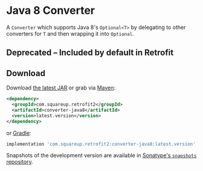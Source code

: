 Java 8 Converter
================

A `Converter` which supports Java 8's `Optional<T>` by delegating to other converters for `T`
and then wrapping it into `Optional`.


Deprecated – Included by default in Retrofit
---------------------------------------


Download
--------

Download [the latest JAR][1] or grab via [Maven][2]:
```xml
<dependency>
  <groupId>com.squareup.retrofit2</groupId>
  <artifactId>converter-java8</artifactId>
  <version>latest.version</version>
</dependency>
```
or [Gradle][2]:
```groovy
implementation 'com.squareup.retrofit2:converter-java8:latest.version'
```

Snapshots of the development version are available in [Sonatype's `snapshots` repository][snap].



 [1]: https://search.maven.org/remote_content?g=com.squareup.retrofit2&a=converter-java8&v=LATEST
 [2]: http://search.maven.org/#search%7Cga%7C1%7Cg%3A%22com.squareup.retrofit2%22%20a%3A%22converter-java8%22
 [snap]: https://oss.sonatype.org/content/repositories/snapshots/
